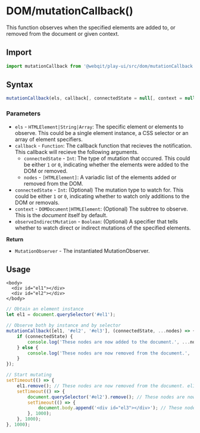 # DOM/mutationCallback\(\)

This function observes when the specified elements are added to, or removed from the document or given context.

## Import

```javascript
import mutationCallback from '@webqit/play-ui/src/dom/mutationCallback.js';
```

## Syntax

```javascript
mutationCallback(els, callback[, connectedState = null[, context = null[, observeIndirectMutation = true]]]);
```

### Parameters

* `els` - `HTMLElement|String|Array`: The specific element or elements to observe. This could be a single element instance, a CSS selector or an array of element specifiers.
* `callback` - `Function`: The callback function that recieves the notification. This callback will recieve the following arguments.
  * `connectedState` - `Int`: The type of mutation that occured. This could be either `1` or `0`, indicating whether the elements were added to the DOM or removed.
  * `nodes` - `[HTMLElement]`: A variadic list of the elements added or removed from the DOM.
* `connectedState` - `Int`: \(Optional\) The mutation type to watch for. This could be either `1` or `0`, indicating whether to watch only additions to the DOM or removals.
* `context` - `DOMDocument|HTMLElement`: \(Optional\) The subtree to observe. This is the _document_ itself by default.
* `observeIndirectMutation` - `Boolean`: \(Optional\) A specifier that tells whether to watch direct or indirect mutations of the specified elements.

**Return**
+ `MutationObserver` - The instantiated MutationObserver.

## Usage

```markup
<body>
  <div id="el1"></div>
  <div id="el2"></div>
</body>
```

```javascript
// Obtain an element instance
let el1 = document.querySelector('#el1');

// Observe both by instance and by selector
mutationCallback([el1, '#el2', '#el3'], (connectedState, ...nodes) => {
    if (connectedState) {
        console.log('These nodes are now added to the document.', ...nodes);
    } else {
        console.log('These nodes are now removed from the document.', ...nodes);
    }
});

// Start mutating
setTimeout(() => {
    el1.remove(); // These nodes are now removed from the document. el1
    setTimeout(() => {
        document.querySelector('#el2').remove(); // These nodes are now removed from the document. #el2
        setTimeout(() => {
            document.body.append('<div id="el3"></div>'); // These nodes are now added to the document. #el3
        }, 1000);
    }, 1000);
}, 1000);
```

